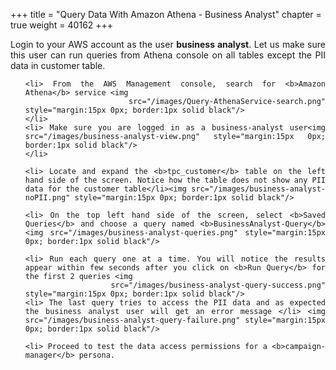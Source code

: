 +++
title = "Query Data With Amazon Athena - Business Analyst"
chapter = true
weight = 40162
+++

<div style="text-align: justify">

   Login to your AWS account as the user <b>business analyst</b>. Let us make sure this user can run queries from Athena console on all tables except the PII data in customer table.
  <ol>

    <li> From the AWS Management console, search for <b>Amazon Athena</b> service <img
            src="/images/Query-AthenaService-search.png" style="margin:15px 0px; border:1px solid black"/>
    </li>
    <li> Make sure you are logged in as a business-analyst user<img src="/images/business-analyst-view.png" style="margin:15px 0px; border:1px solid black"/>
    </li>

    <li> Locate and expand the <b>tpc_customer</b> table on the left hand side of the screen. Notice how the table does not show any PII data for the customer table</li><img src="/images/business-analyst-noPII.png" style="margin:15px 0px; border:1px solid black"/>

    <li> On the top left hand side of the screen, select <b>Saved Queries</b> and choose a query named <b>BusinessAnalyst-Query</b> <img src="/images/business-analyst-queries.png" style="margin:15px 0px; border:1px solid black"/>

    <li> Run each query one at a time. You will notice the results appear within few seconds after you click on <b>Run Query</b> for the first 2 queries <img
            src="/images/business-analyst-query-success.png" style="margin:15px 0px; border:1px solid black"/>
    <li> The last query tries to access the PII data and as expected the business analyst user will get an error message </li> <img src="/images/business-analyst-query-failure.png" style="margin:15px 0px; border:1px solid black"/>

    <li> Proceed to test the data access permissions for a <b>campaign-manager</b> persona.


</ol>



</div>
